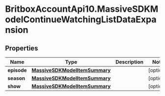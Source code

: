 # BritboxAccountApi10.MassiveSDKModelContinueWatchingListDataExpansion

## Properties
Name | Type | Description | Notes
------------ | ------------- | ------------- | -------------
**episode** | [**MassiveSDKModelItemSummary**](MassiveSDKModelItemSummary.md) |  | [optional] 
**season** | [**MassiveSDKModelItemSummary**](MassiveSDKModelItemSummary.md) |  | [optional] 
**show** | [**MassiveSDKModelItemSummary**](MassiveSDKModelItemSummary.md) |  | [optional] 



